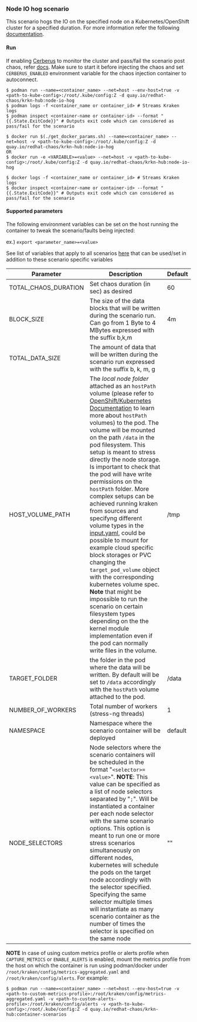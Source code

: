 ### Node IO hog scenario
This scenario hogs the IO on the specified node on a Kubernetes/OpenShift cluster for a specified duration. For more information refer the following [documentation](https://github.com/redhat-chaos/krkn/blob/main/docs/arcaflow_scenarios/io_hog.md).

#### Run
If enabling [Cerberus](https://github.com/redhat-chaos/krkn#kraken-scenario-passfail-criteria-and-report) to monitor the cluster and pass/fail the scenario post chaos, refer [docs](https://github.com/redhat-chaos/krkn-hub/tree/main/docs/cerberus.md). Make sure to start it before injecting the chaos and set `CERBERUS_ENABLED` environment variable for the chaos injection container to autoconnect.

```
$ podman run --name=<container_name> --net=host --env-host=true -v <path-to-kube-config>:/root/.kube/config:Z -d quay.io/redhat-chaos/krkn-hub:node-io-hog
$ podman logs -f <container_name or container_id> # Streams Kraken logs
$ podman inspect <container-name or container-id> --format "{{.State.ExitCode}}" # Outputs exit code which can considered as pass/fail for the scenario
```

```
$ docker run $(./get_docker_params.sh) --name=<container_name> --net=host -v <path-to-kube-config>:/root/.kube/config:Z -d quay.io/redhat-chaos/krkn-hub:node-io-hog
OR 
$ docker run -e <VARIABLE>=<value> --net=host -v <path-to-kube-config>:/root/.kube/config:Z -d quay.io/redhat-chaos/krkn-hub:node-io-hog

$ docker logs -f <container_name or container_id> # Streams Kraken logs
$ docker inspect <container-name or container-id> --format "{{.State.ExitCode}}" # Outputs exit code which can considered as pass/fail for the scenario
```

#### Supported parameters

The following environment variables can be set on the host running the container to tweak the scenario/faults being injected:

ex.) 
`export <parameter_name>=<value>`

See list of variables that apply to all scenarios [here](all_scenarios_env.md) that can be used/set in addition to these scenario specific variables

Parameter               | Description                                                           | Default
----------------------- | -----------------------------------------------------------------     | ------------------------------------ 
|TOTAL_CHAOS_DURATION    | Set chaos duration (in sec) as desired                                | 60     
|BLOCK_SIZE| The size of the data blocks that will be written during the scenario run. Can go from 1 Byte to 4 MBytes expressed with the suffix b,k,m | 4m
|TOTAL_DATA_SIZE| The amount of data that will be written during the scenario run expressed with the suffix b, k, m, g 
|HOST_VOLUME_PATH| The *local node folder* attached as an `hostPath` volume (please refer to [OpenShift/Kubernetes Documentation](https://docs.openshift.com/container-platform/3.11/install_config/persistent_storage/using_hostpath.html) to learn more about `hostPath` volumes) to the pod. The volume will be mounted on the path `/data` in the pod filesystem. This setup is meant to stress directly the node storage. Is important to check that the pod will have write permissions on the `hostPath` folder.  More complex setups can be achieved running kraken from sources and specifyng different volume types in the [input.yaml](https://github.com/redhat-chaos/krkn/blob/aa715bf566e55011c97d4a671b1ab4e1d80dcd43/scenarios/arcaflow/io-hog/input.yaml#L8), could be possible to mount for example cloud specific block storages or PVC changing the `target_pod_volume` object with the corresponding kubernetes volume spec. **Note** that might be impossible to run the scenario on certain filesystem types depending on the the kernel module implementation even if the pod can normally write files in the volume.   | /tmp                
|TARGET_FOLDER| the folder in the pod where the data will be written. By default will be set to `/data` accordingly with the `hostPath` volume attached to the pod.| /data
|NUMBER_OF_WORKERS       | Total number of workers (stress-ng threads)   | 1              
|NAMESPACE | Namespace where the scenario container will be deployed | default                       |
|NODE_SELECTORS | Node selectors where the scenario containers will be scheduled in the format "`<selector>=<value>`". __NOTE__: This value can be specified as a list of node selectors separated by "`;`". Will be instantiated a container per each node selector with the same scenario options. This option is meant to run one or more stress scenarios simultaneously on different nodes, kubernetes will schedule the pods on the target node accordingly with the selector specified. Specifying the same selector multiple times will  instantiate as many scenario container as the number of times the selector is specified on the same node| "" 



**NOTE** In case of using custom metrics profile or alerts profile when `CAPTURE_METRICS` or `ENABLE_ALERTS` is enabled, mount the metrics profile from the host on which the container is run using podman/docker under `/root/kraken/config/metrics-aggregated.yaml` and `/root/kraken/config/alerts`. For example:
```
$ podman run --name=<container_name> --net=host --env-host=true -v <path-to-custom-metrics-profile>:/root/kraken/config/metrics-aggregated.yaml -v <path-to-custom-alerts-profile>:/root/kraken/config/alerts -v <path-to-kube-config>:/root/.kube/config:Z -d quay.io/redhat-chaos/krkn-hub:container-scenarios
